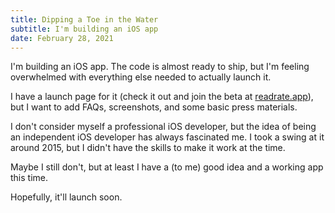 ```yaml
---
title: Dipping a Toe in the Water
subtitle: I'm building an iOS app
date: February 28, 2021
---
```


I'm building an iOS app. The code is almost ready to ship, but I'm feeling overwhelmed with everything else needed to actually launch it.

I have a launch page for it (check it out and join the beta at [readrate.app](https://www.readrate.app)), but I want to add FAQs, screenshots, and some basic press materials.

I don't consider myself a professional iOS developer, but the idea of being an independent iOS developer has always fascinated me. I took a swing at it around 2015, but I didn't have the skills to make it work at the time.

Maybe I still don't, but at least I have a (to me) good idea and a working app this time.

Hopefully, it'll launch soon.
